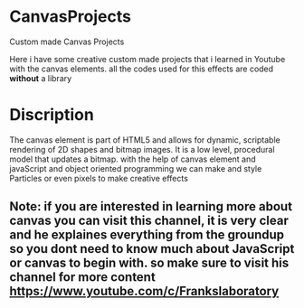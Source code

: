 # CanvasProjects
Custom made Canvas Projects

Here i have some creative custom made projects that i learned in Youtube with the canvas elements.
all the codes used for this effects are coded **without** a library

# Discription

The canvas element is part of HTML5 and allows for dynamic, scriptable rendering of 2D shapes and bitmap images. It is a low level, procedural model that updates a bitmap.
with the help of canvas element and javaScript and object oriented programming we can make and style Particles or even pixels to make creative effects


## Note: if you are interested in learning more about canvas you can visit this channel, it is very clear and he explaines everything from the groundup so you dont need to know much about JavaScript or canvas to begin with. so make sure to visit his channel for more content https://www.youtube.com/c/Frankslaboratory
